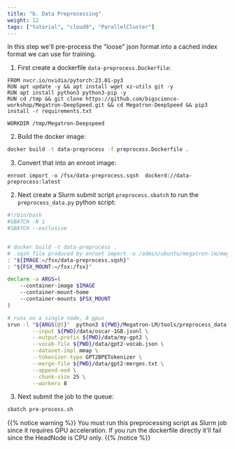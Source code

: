 ```yaml
---
title: "b. Data Preprocessing"
weight: 12
tags: ["tutorial", "cloud9", "ParallelCluster"]
---
```


In this step we'll pre-process the "loose" json format into a cached index format we can use for training.

1. First create a dockerfile `data-preprocess.Dockerfile`:

```docker
FROM nvcr.io/nvidia/pytorch:23.01-py3
RUN apt update -y && apt install wget xz-utils git -y
RUN apt install python3 python3-pip -y
RUN cd /tmp && git clone https://github.com/bigscience-workshop/Megatron-DeepSpeed.git && cd Megatron-DeepSpeed && pip3 install -r requirements.txt

WORKDIR /tmp/Megatron-Deepspeed
```

2. Build the docker image:

```bash
docker build -t data-preprocess -f preprocess.Dockerfile .
```

3. Convert that into an enroot image:

```
enroot import -o /fsx/data-preprocess.sqsh  dockerd://data-preprocess:latest
```

2. Next create a Slurm submit script `preprocess.sbatch` to run the `preprocess_data.py` python script:

```bash
#!/bin/bash
#SBATCH -N 1
#SBATCH --exclusive


# docker build -t data-preprocess .
# .sqsh file produced by enroot import -o /admin/ubuntu/megatron-lm/megatronloader.sqsh  dockerd://megatronloader:latest
: "${IMAGE:=/fsx/data-preprocess.sqsh}"
: "${FSX_MOUNT:=/fsx:/fsx}"

declare -a ARGS=(
    --container-image $IMAGE
    --container-mount-home
    --container-mounts $FSX_MOUNT
)

# runs on a single node, 8 gpus
srun -l "${ARGS[@]}"  python3 ${PWD}/Megatron-LM/tools/preprocess_data.py \
        --input ${PWD}/data/oscar-1GB.jsonl \
        --output-prefix ${PWD}/data/my-gpt2 \
        --vocab-file ${PWD}/data/gpt2-vocab.json \
        --dataset-impl mmap \
        --tokenizer-type GPT2BPETokenizer \
        --merge-file ${PWD}/data/gpt2-merges.txt \
        --append-eod \
        --chunk-size 25 \
        --workers 8
```

3. Next submit the job to the queue:

```bash
sbatch pre-process.sh
```

{{% notice warning %}}
You must run this preprocessing script as Slurm job since it requires GPU acceleration. If you run the dockerfile directly it'll fail since the HeadNode is CPU only.
{{% /notice %}}
